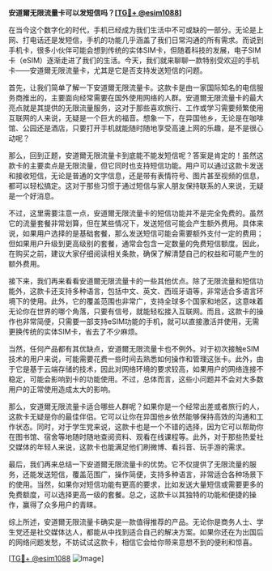 **安道爾无限流量卡可以发短信吗？[[TG💪+ @esim1088](https://t.me/s/esim1088)]**

在当今这个数字化的时代，手机已经成为我们生活中不可或缺的一部分。无论是上网、打电话还是发短信，手机的功能几乎涵盖了我们日常沟通的所有需求。而说到手机卡，很多小伙伴可能会想到传统的实体SIM卡，但随着科技的发展，电子SIM卡（eSIM）逐渐走进了我们的生活。今天，我们就来聊聊一款特别受欢迎的手机卡——安道爾无限流量卡，尤其是它是否支持发送短信的问题。

首先，让我们简单了解一下安道爾无限流量卡。这款卡是由一家国际知名的电信服务商推出的，主要面向经常需要在国外使用网络的人群。安道爾无限流量卡的最大亮点就是其提供的无限流量服务，这对于那些喜欢旅行、工作或学习需要频繁使用互联网的人来说，无疑是一个巨大的福音。想象一下，在异国他乡，无论是在咖啡馆、公园还是酒店，只要打开手机就能随时随地享受高速上网的乐趣，是不是很心动呢？

那么，回到正题，安道爾无限流量卡到底能不能发短信呢？答案是肯定的！虽然这款卡的主要卖点是无限流量，但它同时也支持短信功能。用户可以通过这款卡发送和接收短信，无论是普通的文字信息，还是带有表情符号、图片甚至视频的信息，都可以轻松搞定。这对于那些习惯于通过短信与家人朋友保持联系的人来说，无疑是一个好消息。

不过，这里需要注意一点，安道爾无限流量卡的短信功能并不是完全免费的。虽然它的流量套餐非常划算，但在某些情况下，发送短信可能会产生额外费用。具体来说，如果用户选择的是基础套餐，那么发送短信可能会需要额外支付一定的费用；但如果用户升级到更高级别的套餐，通常会包含一定数量的免费短信额度。因此，在购买之前，建议大家仔细阅读相关条款，确保了解清楚自己的权益和可能产生的额外费用。

接下来，我们再来看看安道爾无限流量卡的一些其他优点。除了无限流量和短信功能外，这款卡还支持多种语言，包括中文、英文、西班牙语等，非常适合多语言环境下的使用。此外，它的覆盖范围也非常广，支持全球多个国家和地区，这意味着无论你在世界的哪个角落，只要有信号，就能轻松接入互联网。而且，这款卡的操作也非常简便，只需要一部支持eSIM功能的手机，就可以直接激活并使用，无需更换传统的实体SIM卡，省去了不少麻烦。

当然，任何产品都有其优缺点，安道爾无限流量卡也不例外。对于初次接触eSIM技术的用户来说，可能需要花费一些时间去熟悉如何操作和管理这张卡。此外，由于它是基于云端存储的技术，因此对网络环境的要求较高，如果用户的网络连接不稳定，可能会影响到卡的功能使用。不过，总体而言，这些小问题并不会对大多数用户的正常使用造成太大的影响。

那么，安道爾无限流量卡适合哪些人群呢？如果你是一个经常出差或者旅行的人，这款卡无疑是你的最佳伴侣。它可以让你在异国他乡依然能够保持高效的沟通和工作状态。同时，对于学生党来说，这款卡也是一个不错的选择，因为它可以帮助你在图书馆、宿舍等地随时随地查阅资料、观看在线课程等。此外，对于那些热爱社交媒体的年轻人来说，这款卡也能满足他们刷微博、看抖音、玩手游的需求。

最后，我们再来总结一下安道爾无限流量卡的优势。它不仅提供了无限流量的服务，还能发送短信，覆盖范围广，操作简便，支持多种语言，非常适合各种场景下的使用。当然，如果你对短信功能有更高的要求，比如发送大量短信或需要更多的免费额度，可以选择更高一级的套餐。总之，这款卡以其独特的功能和便捷的操作，赢得了众多用户的青睐。

综上所述，安道爾无限流量卡确实是一款值得推荐的产品。无论你是商务人士、学生党还是社交媒体达人，都能从中找到适合自己的解决方案。如果你还在为出国后的网络问题发愁，不妨试试这款卡，相信它会给你带来意想不到的便利和惊喜。

[[TG💪+ @esim1088](https://t.me/s/esim1088) ![Image](https://i.postimg.cc/4NQfJmqS/Snipaste-2025-05-13-00-14-12.png)]